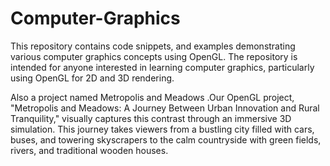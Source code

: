 # Computer-Graphics

This repository contains code snippets, and examples demonstrating various computer graphics concepts using OpenGL. The repository is intended for anyone interested in learning computer graphics, particularly using OpenGL for 2D and 3D rendering.

Also a project named Metropolis and Meadows .Our OpenGL project, "Metropolis and Meadows: A Journey Between Urban Innovation and Rural Tranquility," visually captures this contrast through an immersive 3D simulation. This journey takes viewers from a bustling city filled with cars, buses, and towering skyscrapers to the calm countryside with green fields, rivers, and traditional wooden houses.
